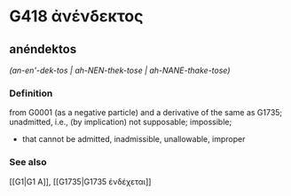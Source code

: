 # G418 ἀνένδεκτος

## anéndektos

_(an-en'-dek-tos | ah-NEN-thek-tose | ah-NANE-thake-tose)_

### Definition

from G0001 (as a negative particle) and a derivative of the same as G1735; unadmitted, i.e., (by implication) not supposable; impossible; 

- that cannot be admitted, inadmissible, unallowable, improper

### See also

[[G1|G1 Α]], [[G1735|G1735 ἐνδέχεται]]
